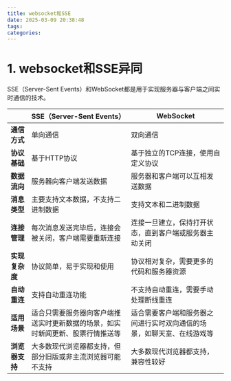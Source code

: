```yaml
---
title: websocket和SSE
date: 2025-03-09 20:38:48
tags:
categories:
---
```


# 1. websocket和SSE异同

SSE（Server-Sent Events）和WebSocket都是用于实现服务器与客户端之间实时通信的技术。

|                | SSE（Server-Sent Events）                                    | WebSocket                                                    |
| -------------- | ------------------------------------------------------------ | ------------------------------------------------------------ |
| **通信方式**   | 单向通信                                                     | 双向通信                                                     |
| **协议基础**   | 基于HTTP协议                                                 | 基于独立的TCP连接，使用自定义协议                            |
| **数据流向**   | 服务器向客户端发送数据                                       | 服务器和客户端可以互相发送数据                               |
| **消息类型**   | 主要支持文本数据，不支持二进制数据                           | 支持文本和二进制数据                                         |
| **连接管理**   | 每次消息发送完毕后，连接会被关闭，客户端需要重新连接         | 连接一旦建立，保持打开状态，直到客户端或服务器主动关闭       |
| **实现复杂度** | 协议简单，易于实现和使用                                     | 协议相对复杂，需要更多的代码和服务器资源                     |
| **自动重连**   | 支持自动重连功能                                             | 不支持自动重连，需要手动处理断线重连                         |
| **适用场景**   | 适合只需要服务器向客户端推送实时更新数据的场景，如实时新闻更新、股票行情推送等 | 适合需要客户端和服务器之间进行实时双向通信的场景，如聊天室、在线游戏等 |
| **浏览器支持** | 大多数现代浏览器都支持，但部分旧版或非主流浏览器可能不支持   | 大多数现代浏览器都支持，兼容性较好                           |

